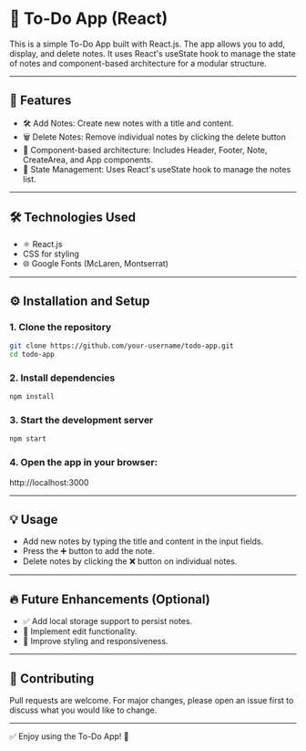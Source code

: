 # 📝 To-Do App (React)

This is a simple To-Do App built with React.js. The app allows you to add, display, and delete notes. It uses React's useState hook to manage the state of notes and component-based architecture for a modular structure.

---

## 🚀 Features 

- 🛠️ Add Notes: Create new notes with a title and content.
- 🗑️ Delete Notes: Remove individual notes by clicking the delete button
- 🎯 Component-based architecture: Includes Header, Footer, Note, CreateArea, and App components.
- 💾 State Management: Uses React's useState hook to manage the notes list.

---

## 🛠️ Technologies Used 

- ⚛️ React.js
- CSS for styling
- 🌐 Google Fonts (McLaren, Montserrat)

---

## ⚙️ Installation and Setup

### 1. Clone the repository

```bash
git clone https://github.com/your-username/todo-app.git
cd todo-app
```
### 2. Install dependencies

```bash
npm install
```
### 3. Start the development server

```bash
npm start
```
### 4. Open the app in your browser:

http://localhost:3000

---

## 💡 Usage

- Add new notes by typing the title and content in the input fields.
- Press the ➕ button to add the note.
- Delete notes by clicking the ❌ button on individual notes.

---

## 🔥 Future Enhancements (Optional)

- ✅ Add local storage support to persist notes.
- 🎯 Implement edit functionality.
- 🌟 Improve styling and responsiveness.

---

## 💬 Contributing

Pull requests are welcome. For major changes, please open an issue first to discuss what you would like to change.

---

✅ Enjoy using the To-Do App! 🎯



